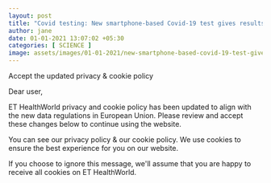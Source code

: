 ```yaml
---
layout: post
title: "Covid testing: New smartphone-based Covid-19 test gives results in less than 30 minutes, Health News, ET HealthWorld"
author: jane 
date: 01-01-2021 13:07:02 +05:30 
categories: [ SCIENCE ] 
image: assets/images/01-01-2021/new-smartphone-based-covid-19-test-gives-results-in-less-than-30-minutes.jpg
---
```

Accept the updated privacy & cookie policy

Dear user,



ET HealthWorld privacy and cookie policy has been updated to align with the new data regulations in European Union. Please review and accept these changes below to continue using the website.



You can see our privacy policy & our cookie policy. We use cookies to ensure the best experience for you on our website.



If you choose to ignore this message, we'll assume that you are happy to receive all cookies on ET HealthWorld.